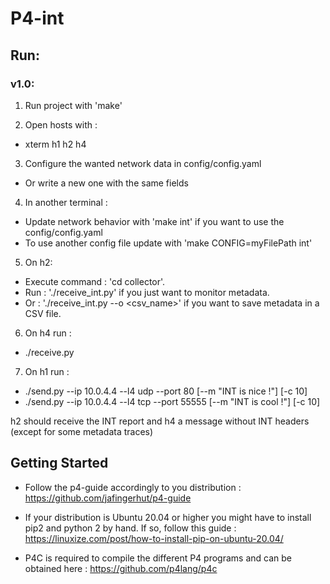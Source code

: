 # P4-int

## Run:

### v1.0:

1. Run project with 'make'

2. Open hosts with :
  - xterm h1 h2 h4

3. Configure the wanted network data in config/config.yaml
  - Or write a new one with the same fields

4. In another terminal :
  - Update network behavior with 'make int' if you want to use the config/config.yaml
  - To use another config file update with 'make CONFIG=myFilePath int'

5. On h2:
  - Execute command : 'cd collector'.
  - Run : './receive_int.py' if you just want to monitor metadata.
  - Or : './receive_int.py --o <csv_name>' if you want to save metadata in a CSV file.

6. On h4 run :
  - ./receive.py

7. On h1 run :
  - ./send.py --ip 10.0.4.4 --l4 udp --port 80 \[--m "INT is nice !"] \[-c 10]
  - ./send.py --ip 10.0.4.4 --l4 tcp --port 55555 \[--m "INT is cool !"] \[-c 10]

	
h2 should receive the INT report and h4 a message without INT headers (except for some metadata traces)

## Getting Started

- Follow the p4-guide accordingly to you distribution : https://github.com/jafingerhut/p4-guide

- If your distribution is Ubuntu 20.04 or higher you might have to install pip2 and python 2 by hand.
  If so, follow this guide : https://linuxize.com/post/how-to-install-pip-on-ubuntu-20.04/

- P4C is required to compile the different P4 programs and can be obtained here : https://github.com/p4lang/p4c

